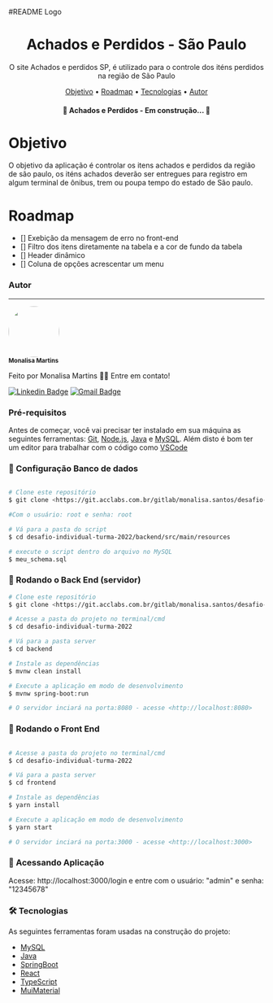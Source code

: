 #README
<a>Logo</a>
<h1 align="center">Achados e Perdidos - São Paulo</h1>
<p align="center">O site Achados e perdidos SP, é utilizado para o controle dos iténs perdidos na região de São Paulo</p>
<p align="center">
 <a href="#objetivo">Objetivo</a> •
 <a href="#roadmap">Roadmap</a> • 
 <a href="#tecnologias">Tecnologias</a> •  
 <a href="#autor">Autor</a>
</p>

<h4 align="center"> 
	🚧 Achados e Perdidos - Em construção...  🚧
</h4>

# Objetivo 

O objetivo da aplicação é controlar os itens achados e perdidos da região de são paulo, os iténs achados deverão ser entregues para registro em algum terminal de ônibus, trem ou poupa tempo do estado de São paulo. 


# Roadmap
- [] Exebição da mensagem de erro no front-end
- [] Filtro dos itens diretamente na tabela e a cor de fundo da tabela 
- [] Header dinâmico
- [] Coluna de opções acrescentar um menu

### Autor
---


 <img style="border-radius: 50%;" src="https://avatars.githubusercontent.com/u/65254332?s=400&u=bec60e7f443b1f2d45a38385661b6ff624b83693&v=4" width="100px;" alt=""/>
 <br />
 <sub><b>Monalisa Martins</b></sub></a> 


Feito por Monalisa Martins 👋🏽 Entre em contato!

[![Linkedin Badge](https://img.shields.io/badge/-Monalisa-blue?style=flat-square&logo=Linkedin&logoColor=white&link=https://www.linkedin.com/in/monalisa-martins-a8b839165/)](https://www.linkedin.com/in/monalisa-martins-a8b839165/) 
[![Gmail Badge](https://img.shields.io/badge/-mona.mona3256@gmail.com-c14438?style=flat-square&logo=Gmail&logoColor=white&link=mailto:mona.mona3256@gmail.com)](mailto:mona.mona3256@gmail.com)

### Pré-requisitos

Antes de começar, você vai precisar ter instalado em sua máquina as seguintes ferramentas:
[Git](https://git-scm.com), [Node.js](https://nodejs.org/en/), [Java](https://www.java.com/pt-BR/) e [MySQL](https://www.mysql.com/).
Além disto é bom ter um editor para trabalhar com o código como [VSCode](https://code.visualstudio.com/)

### 🎲 Configuração Banco de dados 
```bash

# Clone este repositório
$ git clone <https://git.acclabs.com.br/gitlab/monalisa.santos/desafio-individual-turma-2022.git>

#Com o usuário: root e senha: root

# Vá para a pasta do script
$ cd desafio-individual-turma-2022/backend/src/main/resources

# execute o script dentro do arquivo no MySQL
$ meu_schema.sql

```

### 🎲 Rodando o Back End (servidor)

```bash
# Clone este repositório
$ git clone <https://git.acclabs.com.br/gitlab/monalisa.santos/desafio-individual-turma-2022.git>

# Acesse a pasta do projeto no terminal/cmd
$ cd desafio-individual-turma-2022

# Vá para a pasta server
$ cd backend

# Instale as dependências
$ mvnw clean install

# Execute a aplicação em modo de desenvolvimento
$ mvnw spring-boot:run

# O servidor inciará na porta:8080 - acesse <http://localhost:8080>
```
### 🎲 Rodando o Front End 


```bash

# Acesse a pasta do projeto no terminal/cmd
$ cd desafio-individual-turma-2022

# Vá para a pasta server
$ cd frontend

# Instale as dependências
$ yarn install

# Execute a aplicação em modo de desenvolvimento
$ yarn start 

# O servidor inciará na porta:3000 - acesse <http://localhost:3000>
```

### 🎲 Acessando Aplicação

Acesse: http://localhost:3000/login e entre com o usuário: "admin" e senha: "12345678"

### 🛠 Tecnologias

As seguintes ferramentas foram usadas na construção do projeto:

- [MySQL](https://www.mysql.com/)
- [Java](https://www.java.com/pt-BR/)
- [SpringBoot](https://spring.io/)
- [React](https://pt-br.reactjs.org/)
- [TypeScript](https://www.typescriptlang.org/)
- [MuiMaterial](https://mui.com/)

